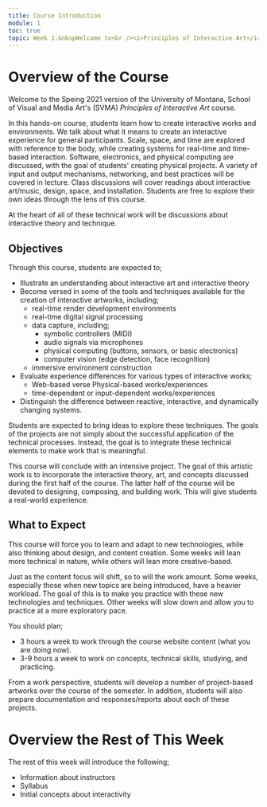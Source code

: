 ```yaml
---
title: Course Introduction
module: 1
toc: true
topic: Week 1:&nbspWelcome to<br /><i>Principles of Interactive Art</i><br />(MART 340)
---
```




# Overview of the Course

Welcome to the Speing 2021 version of the University of Montana, School of Visual and Media Art's (SVMA) _Principles of Interactive Art_ course.

In this hands-on course, students learn how to create interactive works and environments. We talk about what it means to create an interactive experience for general participants. Scale, space, and time are explored with reference to the body, while creating systems for real-time and time-based interaction. Software, electronics, and physical computing are discussed, with the goal of students' creating physical projects. A variety of input and output mechanisms, networking, and best practices will be covered in lecture. Class discussions will cover readings about interactive art/music, design, space, and installation. Students are free to explore their own ideas through the lens of this course.


At the heart of all of these technical work will be discussions about interactive theory and technique.


## Objectives

Through this course, students are expected to;

- Illustrate an understanding about interactive art and interactive theory
- Become versed in some of the tools and techniques available for the creation of interactive artworks, including;
	- real-time render development environments
    - real-time digital signal processing
    - data capture, including;
        - symbolic controllers (MIDI)
        - audio signals via microphones
        - physical computing (buttons, sensors, or basic electronics)
        - computer vision (edge detection, face recognition)
    - immersive environment construction
- Evaluate experience differences for various types of interactive works;
    - Web-based verse Physical-based works/experiences
    - time-dependent or input-dependent works/experiences
- Distinguish the difference between reactive, interactive, and dynamically changing systems.

Students are expected to bring ideas to explore these techniques. The goals of the projects are not simply about the successful application of the technical processes. Instead, the goal is to integrate these technical elements to make work that is meaningful.

This course will conclude with an intensive project. The goal of this artistic work is to incorporate the interactive theory, art, and concepts discussed during the first half of the course. The latter half of the course will be devoted to designing, composing, and building work. This will give students a real-world experience.


## What to Expect

This course will force you to learn and adapt to new technologies, while also thinking about design, and content creation. Some weeks will lean more technical in nature, while others will lean more creative-based.

Just as the content focus will shift, so to will the work amount. Some weeks, especially those when new topics are being introduced, have a heavier workload. The goal of this is to make you practice with these new technologies and techniques. Other weeks will slow down and allow you to practice at a more exploratory pace.

You should plan;

- 3 hours a week to work through the course website content (what you are doing now).
- 3-9 hours a week to work on concepts, technical skills, studying, and practicing.

From a work perspective, students will develop a number of project-based artworks over the course of the semester. In addition, students will also prepare documentation and responses/reports about each of these projects.



# Overview the Rest of This Week

The rest of this week will introduce the following;

- Information about instructors
- Syllabus
- Initial concepts about interactivity

